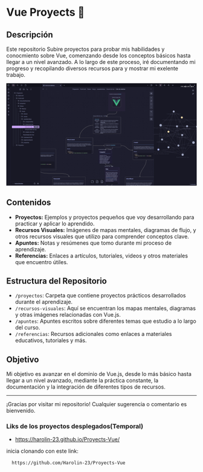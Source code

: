 # Vue Proyects 🚀

## Descripción

Este repositorio Subire proyectos para probar mis habilidades y conocmiento sobre Vue, comenzando desde los conceptos básicos hasta llegar a un nivel avanzado. A lo largo de este proceso, iré documentando mi progreso y recopilando diversos recursos 
para y mostrar mi exelente trabajo.

![MapaMenta](View/avance/mapaMental1.png)

## Contenidos

- **Proyectos:** Ejemplos y proyectos pequeños que voy desarrollando para practicar y aplicar lo aprendido.
- **Recursos Visuales:** Imágenes de mapas mentales, diagramas de flujo, y otros recursos visuales que utilizo para comprender conceptos clave.
- **Apuntes:** Notas y resúmenes que tomo durante mi proceso de aprendizaje.
- **Referencias:** Enlaces a artículos, tutoriales, videos y otros materiales que encuentro útiles.

## Estructura del Repositorio

- `/proyectos`: Carpeta que contiene proyectos prácticos desarrollados durante el aprendizaje.
- `/recursos-visuales`: Aquí se encuentran los mapas mentales, diagramas y otras imágenes relacionadas con Vue.js.
- `/apuntes`: Apuntes escritos sobre diferentes temas que estudio a lo largo del curso.
- `/referencias`: Recursos adicionales como enlaces a materiales educativos, tutoriales y más.

## Objetivo

Mi objetivo es avanzar en el dominio de Vue.js, desde lo más básico hasta llegar a un nivel avanzado, mediante la práctica constante, la documentación y la integración de diferentes tipos de recursos.

---

¡Gracias por visitar mi repositorio! Cualquier sugerencia o comentario es bienvenido.

### Liks de los proyectos desplegados(Temporal)
- https://harolin-23.github.io/Proyects-Vue/

inicia clonando con este link:
```bash
  https://github.com/Harolin-23/Proyects-Vue
  ```
